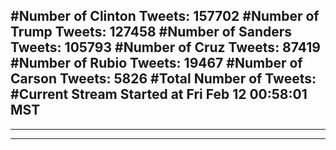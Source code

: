 #Number of Clinton Tweets: 157702
#Number of Trump Tweets: 127458
#Number of Sanders Tweets: 105793
#Number of Cruz Tweets: 87419
#Number of Rubio Tweets: 19467
#Number of Carson Tweets: 5826
#Total Number of Tweets:  
#Current Stream Started at Fri Feb 12 00:58:01 MST
---
---
---
